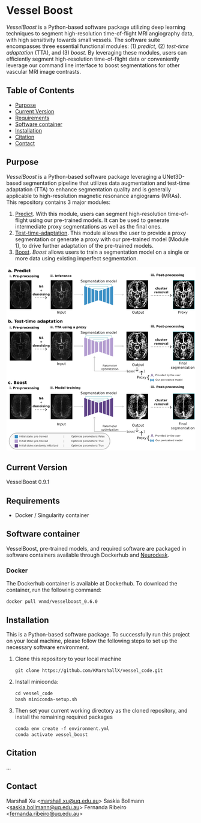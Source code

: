 # **Vessel Boost**
*VesselBoost* is a Python-based software package utilizing deep learning techniques to segment high-resolution time-of-flight MRI angiography data, with high sensitivity towards small vessels. The software suite encompasses three essential functional modules: (1) *predict*, (2) *test-time adaptation* (TTA), and (3) *boost*. By leveraging these modules, users can efficiently segment high-resolution time-of-flight data or conveniently leverage our command line interface to boost segmentations for other vascular MRI image contrasts.

## **Table of Contents**
- [Purpose](#purpose)
- [Current Version](#current-version)
- [Requirements](#requirements)
- [Software container](#software-container)
- [Installation](#installation)
- [Citation](#citation)
- [Contact](#contact)

## **Purpose**
*VesselBoost* is a Python-based software package leveraging a UNet3D-based segmentation pipeline that utilizes data augmentation and test-time adaptation (TTA) to enhance segmentation quality and is generally applicable to high-resolution magnetic resonance angiograms (MRAs).\
This repository contains 3 major modules: 

1. [Predict](https://github.com/KMarshallX/vessel_code/blob/master/documentation/predict_readme.md). With this module, users can segment high-resolution time-of-flight using our pre-trained models. It can be used to generate intermediate proxy segmentations as well as the final ones.
2. [Test-time-adaptation](https://github.com/KMarshallX/vessel_code/blob/master/documentation/tta_readme.md). This module allows the user to provide a proxy segmentation or generate a proxy with our pre-trained model (Module 1), to drive further adaptation of the pre-trained models.
3. [Boost](https://github.com/KMarshallX/vessel_code/blob/master/documentation/boost_readme.md). *Boost* allows users to train a segmentation model on a single or more data using existing imperfect segmentation.

<p align="center">
<img src="./paper/figure1.png">
</p>


## **Current Version**
VesselBoost 0.9.1

## **Requirements**
- Docker / Singularity container

## **Software container**

VesselBoost, pre-trained models, and required software are packaged in software containers available through Dockerhub and [Neurodesk](https://www.neurodesk.org/).

### **Docker**

The Dockerhub container is available at Dockerhub. To download the container, run the following command:

```
docker pull vnmd/vesselboost_0.6.0
```

## **Installation**
This is a Python-based software package. To successfully run this project on your local machine, please follow the following steps to set up the necessary software environment.

1. Clone this repository to your local machine
    ```
    git clone https://github.com/KMarshallX/vessel_code.git
    ```
2. Install miniconda:
    ```
    cd vessel_code
    bash miniconda-setup.sh
    ```
3. Then set your current working directory as the cloned repository, and install the remaining required packages
    ```
    conda env create -f environment.yml
    conda activate vessel_boost
    ```

## **Citation**
...

## **Contact**
Marshall Xu <[marshall.xu@uq.edu.au](marshall.xu@uq.edu.au)>
Saskia Bollmann <[saskia.bollmann@uq.edu.au](saskia.bollmann@uq.edu.au)>
Fernanda Ribeiro <[fernanda.ribeiro@uq.edu.au](fernanda.ribeiro@uq.edu.au)>

